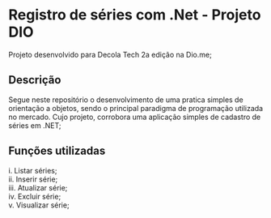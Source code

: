 # Registro de séries com .Net - Projeto DIO

Projeto desenvolvido para Decola Tech 2a edição na Dio.me;

## Descrição

Segue neste repositório o desenvolvimento de uma pratica simples de orientação a objetos, sendo o principal paradigma de programação utilizada no mercado. Cujo projeto, corrobora uma aplicação simples de cadastro de séries em .NET; 

## Funções utilizadas

i.      Listar séries;    <br/>
ii.     Inserir série;    <br/>
iii.    Atualizar série;  <br/>
iv.     Excluir série;    <br/>
v.      Visualizar série; <br/>
